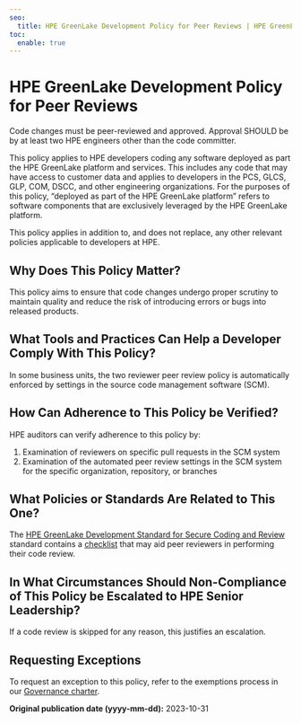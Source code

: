 ```yaml
---
seo:
  title: HPE GreenLake Development Policy for Peer Reviews | HPE GreenLake Platform
toc:
  enable: true
---
```


# HPE GreenLake Development Policy for Peer Reviews

Code changes must be peer-reviewed and approved. Approval SHOULD be by at least two HPE engineers other than the code committer.

This policy applies to HPE developers coding any software deployed as part the HPE GreenLake platform and services. This includes any code that may have access to customer data and applies to developers in the PCS, GLCS, GLP, COM, DSCC, and other engineering organizations. For the purposes of this policy, “deployed as part of the HPE GreenLake platform” refers to software components that are exclusively leveraged by the HPE GreenLake platform.

This policy applies in addition to, and does not replace, any other relevant policies applicable to developers at HPE.

## Why Does This Policy Matter?

This policy aims to ensure that code changes undergo proper scrutiny to maintain quality and reduce the risk of introducing errors or bugs into released products.

## What Tools and Practices Can Help a Developer Comply With This Policy?

In some business units, the two reviewer peer review policy is automatically enforced by settings in the source code management software (SCM).

## How Can Adherence to This Policy be Verified?

HPE auditors can verify adherence to this policy by:

1. Examination of reviewers on specific pull requests in the SCM system
2. Examination of the automated peer review settings in the SCM system for the specific organization, repository, or branches

## What Policies or Standards Are Related to This One?

The [HPE GreenLake Development Standard for Secure Coding and Review](https://developer.greenlake.hpe.com/docs/greenlake/standards/policies/secure-coding/) standard contains a [checklist](https://developer.greenlake.hpe.com/docs/greenlake/standards/ratified/secure_coding/securecodingquick/) that may aid peer reviewers in performing their code review.

## In What Circumstances Should Non-Compliance of This Policy be Escalated to HPE Senior Leadership?

If a code review is skipped for any reason, this justifies an escalation.

## Requesting Exceptions

To request an exception to this policy, refer to the exemptions process in our [Governance charter](../governance/index.md#audit-exemptions-to-policies).

**Original publication date (yyyy-mm-dd):** 2023-10-31
